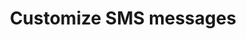 ---
title: Customize SMS messages
excerpt: Learn how to customize the SMS messages sent to your users.
layout: Guides
sections:
 - main
---